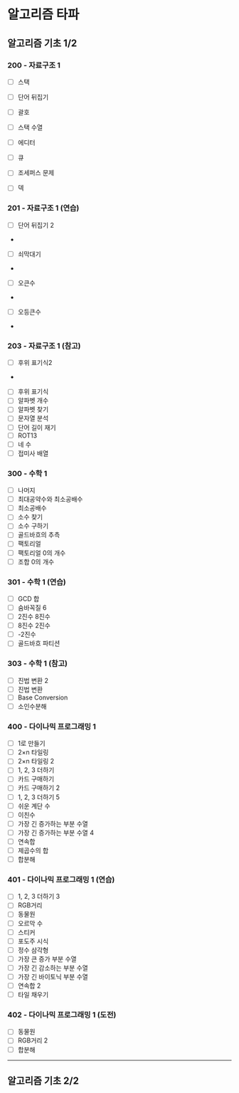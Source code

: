 # 알고리즘 타파

## 알고리즘 기초 1/2

### 200 - 자료구조 1
- [ ] 스택

- [ ] 단어 뒤집기

- [ ] 괄호

- [ ] 스택 수열

- [ ] 에디터

- [ ] 큐

- [ ] 조세퍼스 문제

- [ ] 덱

### 201 - 자료구조 1 (연습)
- [ ] 단어 뒤집기 2
- 
- [ ] 쇠막대기
- 
- [ ] 오큰수
- 
- [ ] 오등큰수
- 
### 203 - 자료구조 1 (참고)
- [ ] 후위 표기식2
- 
- [ ] 후위 표기식
- [ ] 알파벳 개수
- [ ] 알파벳 찾기
- [ ] 문자열 분석
- [ ] 단어 길이 재기
- [ ] ROT13
- [ ] 네 수
- [ ] 접미사 배열
### 300 - 수학 1
- [ ] 나머지
- [ ] 최대공약수와 최소공배수
- [ ] 최소공배수
- [ ] 소수 찾기
- [ ] 소수 구하기
- [ ] 골드바흐의 추측
- [ ] 팩토리얼
- [ ] 팩토리얼 0의 개수
- [ ] 조합 0의 개수
### 301 - 수학 1 (연습)
- [ ] GCD 합
- [ ] 숨바꼭질 6
- [ ] 2진수 8진수
- [ ] 8진수 2진수
- [ ] -2진수
- [ ] 골드바흐 파티션
### 303 - 수학 1 (참고)
- [ ] 진법 변환 2
- [ ] 진법 변환
- [ ] Base Conversion
- [ ] 소인수분해
### 400 - 다이나믹 프로그래밍 1
- [ ] 1로 만들기
- [ ] 2×n 타일링
- [ ] 2×n 타일링 2
- [ ] 1, 2, 3 더하기
- [ ] 카드 구매하기
- [ ] 카드 구매하기 2
- [ ] 1, 2, 3 더하기 5
- [ ] 쉬운 계단 수
- [ ] 이친수
- [ ] 가장 긴 증가하는 부분 수열
- [ ] 가장 긴 증가하는 부분 수열 4
- [ ] 연속합
- [ ] 제곱수의 합
- [ ] 합분해
### 401 - 다이나믹 프로그래밍 1 (연습)
- [ ] 1, 2, 3 더하기 3
- [ ] RGB거리
- [ ] 동물원
- [ ] 오르막 수
- [ ] 스티커
- [ ] 포도주 시식
- [ ] 정수 삼각형
- [ ] 가장 큰 증가 부분 수열
- [ ] 가장 긴 감소하는 부분 수열
- [ ] 가장 긴 바이토닉 부분 수열
- [ ] 연속합 2
- [ ] 타일 채우기
### 402 - 다이나믹 프로그래밍 1 (도전)
- [ ] 동물원
- [ ] RGB거리 2
- [ ] 합분해
------------
## 알고리즘 기초 2/2